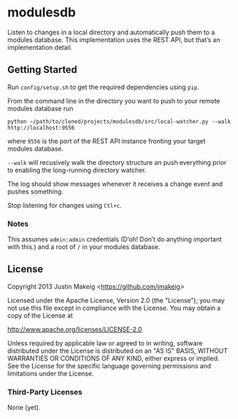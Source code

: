 # modulesdb

Listen to changes in a local directory and automatically push them to a modules database. This implementation uses the REST API, but that’s an implementation detail.

## Getting Started 

Run ```config/setup.sh``` to get the required dependencies using ```pip```. 

From the command line in the directory you want to push to your remote modules database run

```python ~/path/to/cloned/projects/modulesdb/src/local-watcher.py --walk http://localhost:9556```

where ```9556``` is the port of the REST API instance fronting your target modules database.

```--walk``` will recusively walk the directory structure an push everything prior to enabling the long-running directory watcher.

The log should show messages whenever it receives a change event and pushes something. 

Stop listening for changes using ```Ctl+c```.

### Notes
This assumes ```admin:admin``` credentials (D’oh! Don’t do anything important with this.) and a root of ```/``` in your modules database.

## License
Copyright 2013 Justin Makeig <<https://github.com/jmakeig>>

Licensed under the Apache License, Version 2.0 (the "License");
you may not use this file except in compliance with the License.
You may obtain a copy of the License at

   http://www.apache.org/licenses/LICENSE-2.0

Unless required by applicable law or agreed to in writing, software
distributed under the License is distributed on an "AS IS" BASIS,
WITHOUT WARRANTIES OR CONDITIONS OF ANY KIND, either express or implied.
See the License for the specific language governing permissions and
limitations under the License.

### Third-Party Licenses

None (yet).
